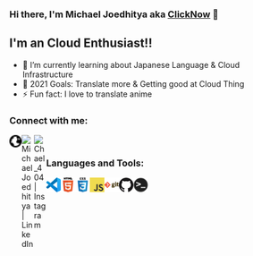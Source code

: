 ### Hi there, I'm Michael Joedhitya aka [ClickNow][website] 👋

## I'm an Cloud Enthusiast!!

- 🌱 I’m currently learning about Japanese Language & Cloud Infrastructure
- 🥅 2021 Goals: Translate more & Getting good at Cloud Thing
- ⚡ Fun fact: I love to translate anime

### Connect with me:

[<img align="left" alt="ClickNow.my.id" width="22px" src="https://raw.githubusercontent.com/iconic/open-iconic/master/svg/globe.svg" />][website]
[<img align="left" alt="Michael Joedhitya | LinkedIn" width="22px" src="https://cdn.jsdelivr.net/npm/simple-icons@v3/icons/linkedin.svg" />][linkedin]
[<img align="left" alt="Chael_404 | Instagram" width="22px" src="https://cdn.jsdelivr.net/npm/simple-icons@v3/icons/instagram.svg" />][instagram]

<br />

### Languages and Tools:

<img align="left" alt="Visual Studio Code" width="26px" src="https://raw.githubusercontent.com/github/explore/80688e429a7d4ef2fca1e82350fe8e3517d3494d/topics/visual-studio-code/visual-studio-code.png" />
<img align="left" alt="HTML5" width="26px" src="https://raw.githubusercontent.com/github/explore/80688e429a7d4ef2fca1e82350fe8e3517d3494d/topics/html/html.png" />
<img align="left" alt="CSS3" width="26px" src="https://raw.githubusercontent.com/github/explore/80688e429a7d4ef2fca1e82350fe8e3517d3494d/topics/css/css.png" />
<img align="left" alt="JavaScript" width="26px" src="https://raw.githubusercontent.com/github/explore/80688e429a7d4ef2fca1e82350fe8e3517d3494d/topics/javascript/javascript.png" />
<img align="left" alt="Git" width="26px" src="https://raw.githubusercontent.com/github/explore/80688e429a7d4ef2fca1e82350fe8e3517d3494d/topics/git/git.png" />
<img align="left" alt="GitHub" width="26px" src="https://raw.githubusercontent.com/github/explore/78df643247d429f6cc873026c0622819ad797942/topics/github/github.png" />
<img align="left" alt="Terminal" width="26px" src="https://raw.githubusercontent.com/github/explore/80688e429a7d4ef2fca1e82350fe8e3517d3494d/topics/terminal/terminal.png" />

<br />

<!-- <details>
  <summary>GitHub Stats</summary>

  <img align="left" alt="codeSTACKr's GitHub Stats" src="https://github-readme-stats.vercel.app/api?username=clicknow&show_icons=true&hide_border=true" />

</details> -->

[website]: https://ClickNow.my.id
[instagram]: https://www.instagram.com/chael_404/
[linkedin]: https://www.linkedin.com/in/michael-joedhitya/

